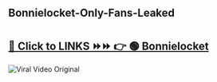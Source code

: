 
 ## Bonnielocket-Only-Fans-Leaked

# <h2><a href="https://clipsfans.com/Bonnielocket&ref=git">🔗 Click to LINKS ⏩⏩ 👉 🟢 Bonnielocket </a></h2>

<a href="https://clipsfans.com/Bonnielocket&ref=git" rel="nofollow" data-target="animated-image.originalLink"><img src="https://i.ibb.co.com/xMMVF88/686577567.gif" alt="Viral Video Original" style="max-width: 100%; display: inline-block;" data-target="animated-image.originalImage"></a>
